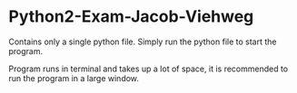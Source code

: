 # Python2-Exam-Jacob-Viehweg

Contains only a single python file.
Simply run the python file to start the program.

Program runs in terminal and takes up a lot of space, it is recommended to run the program in a large window.